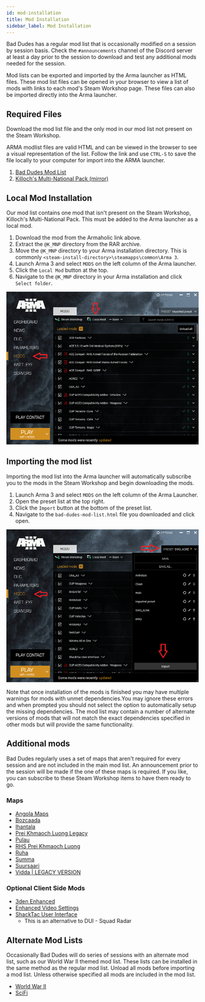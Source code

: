 ```yaml
---
id: mod-installation
title: Mod Installation
sidebar_label: Mod Installation
---
```


Bad Dudes has a regular mod list that is occasionally modified on a session by session basis. Check the `#announcements` channel of the Discord server at least a day prior to the session to download and test any additional mods needed for the session.

Mod lists can be exported and imported by the Arma launcher as HTML files. These mod list files can be opened in your browser to view a list of mods with links to each mod's Steam Workshop page. These files can also be imported directly into the Arma launcher.

## Required Files

Download the mod list file and the only mod in our mod list not present on the Steam Workshop.

ARMA modlist files are valid HTML and can be viewed in the browser to see a visual representation of the list. Follow the link and use `CTRL-S` to save the file locally to your computer for import into the ARMA launcher.

1. [Bad Dudes Mod List](assets/mod-installation/bad-dudes-mod-list.html)
2. [Killoch's Multi-National Pack (mirror)](https://video.unlimitedbaka.works/@K_MNP.zip)

## Local Mod Installation

Our mod list contains one mod that isn't present on the Steam Workshop, Killoch's Multi-National Pack. This must be added to the Arma launcher as a local mod.

1. Download the mod from the Armaholic link above.
2. Extract the `@K_MNP` directory from the RAR archive.
3. Move the `@K_MNP` directory to your Arma installation directory. This is commonly `<steam-install-directory>\steamapps\common\Arma 3`.
4. Launch Arma 3 and select `MODS` on the left column of the Arma launcher.
5. Click the `Local Mod` button at the top.
6. Navigate to the `@K_MNP` directory in your Arma installation and click `Select folder`.

![import local mods](assets/mod-installation/import-local-mod.png)

## Importing the mod list

Importing the mod list into the Arma launcher will automatically subscribe you to the mods in the Steam Workshop and begin downloading the mods.

1. Launch Arma 3 and select `MODS` on the left column of the Arma Launcher.
2. Open the preset list at the top right.
3. Click the `Import` button at the bottom of the preset list.
4. Navigate to the `bad-dudes-mod-list.html` file you downloaded and click open.

![importing mod list](assets/mod-installation/import-mod-list.png)

Note that once installation of the mods is finished you may have multiple warnings for mods with unmet dependencies.You may ignore these errors and when prompted you should not select the option to automatically setup the missing dependencies. The mod list may contain a number of alternate versions of mods that will not match the exact dependencies specified in other mods but will provide the same functionality.

## Additional mods

Bad Dudes regularly uses a set of maps that aren't required for every session and are not included in the main mod list. An announcement prior to the session will be made if the one of these maps is required. If you like, you can subscribe to these Steam Workshop items to have them ready to go.

### Maps
* [Angola Maps](https://steamcommunity.com/sharedfiles/filedetails/?id=1446500688)
* [Bozcaada](https://steamcommunity.com/sharedfiles/filedetails/?id=5246226280)
* [Ihantala](https://steamcommunity.com/sharedfiles/filedetails/?id=1494115712)
* [Prei Khmaoch Luong Legacy](https://steamcommunity.com/sharedfiles/filedetails/?id=950966660)
* [Pulau](https://steamcommunity.com/sharedfiles/filedetails/?id=1423583812)
* [RHS Prei Khmaoch Luong](https://steamcommunity.com/sharedfiles/filedetails/?id=1978754337)
* [Ruha](https://steamcommunity.com/sharedfiles/filedetails/?id=1368857262)
* [Summa](https://steamcommunity.com/sharedfiles/filedetails/?id=1598087521)
* [Suursaari](https://steamcommunity.com/sharedfiles/filedetails/?id=1680294609)
* [Vidda | LEGACY VERSION](https://steamcommunity.com/sharedfiles/filedetails/?id=1282716647)

### Optional Client Side Mods
* [3den Enhanced](https://steamcommunity.com/sharedfiles/filedetails/?id=623475643)
* [Enhanced Video Settings](https://steamcommunity.com/sharedfiles/filedetails/?id=1223309664)
* [ShackTac User Interface](https://steamcommunity.com/sharedfiles/filedetails/?id=498740884)
    * This is an alternative to DUI - Squad Radar

## Alternate Mod Lists

Occasionally Bad Dudes will do series of sessions with an alternate mod list, such as our World War II themed mod list. These lists can be installed in the same method as the regular mod list. Unload all mods before importing a mod list. Unless otherwise specified all mods are included in the mod list.

* [World War II](assets/mod-installation/bad-dudes-wwii-mod-list.html)
* [SciFi](assets/mod-installation//bad-clones-mod-list.html)